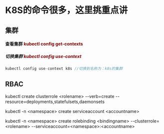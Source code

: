 # K8S的命令很多，这里挑重点讲
## 集群
#### 查看集群 <font color="maroon">kubectl config get-contexts</font>
##### 切换集群 <font color="maroon">kubectl config use-context</font>
```go
kubectl config use-context k8s //切换到名称为：k8s的集群
```

## RBAC
kubectl create clusterrole \<rolename\> --verb=create --resource=deployments,statefulsets,daemonsets

kubectl -n \<namespace\> create serviceaccount \<accountname\>

kubectl -n \<namespace\> create rolebinding \<bindingname\> 
--clusterrole=\<rolename\> --serviceaccount=\<namespace\>:\<accountname\>